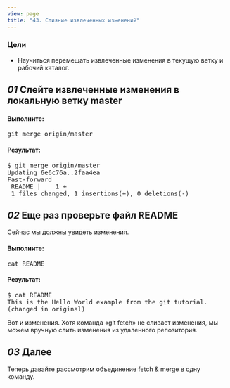 ```yaml
---
view: page
title: "43. Слияние извлеченных изменений"
---
```


<h3>Цели</h3>

<ul><li>Научиться перемещать извлеченные изменения в текущую ветку и рабочий каталог.</li></ul>

<h2><em>01</em> Слейте извлеченные изменения в локальную ветку master</h2>

<h4 class="h4-pre">Выполните:</h4>

<pre class="instructions">git merge origin/master</pre>

<h4 class="h4-pre">Результат:</h4>

<pre class="sample">$ git merge origin/master
Updating 6e6c76a..2faa4ea
Fast-forward
 README |    1 +
 1 files changed, 1 insertions(+), 0 deletions(-)</pre>

<h2><em>02</em> Еще раз проверьте файл <span class="caps">README</span></h2>

<p>Сейчас мы должны увидеть изменения.</p>

<h4 class="h4-pre">Выполните:</h4>

<pre class="instructions">cat README</pre>

<h4 class="h4-pre">Результат:</h4>

<pre class="sample">$ cat README
This is the Hello World example from the git tutorial.
(changed in original)</pre>

<p>Вот и изменения. Хотя команда «git fetch» не сливает изменения, мы можем вручную слить изменения из удаленного репозитория.</p>

<h2><em>03</em> Далее</h2>

<p>Теперь давайте рассмотрим объединение fetch &amp; merge в одну команду.</p>